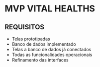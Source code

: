 # MVP VITAL HEALTHS

## REQUISITOS

- Telas prototipadas
- Banco de dados implementado
- Telas a banco de dados já conectados
- Todas as funcionalidades operacionais
- Refinamento das interfaces
